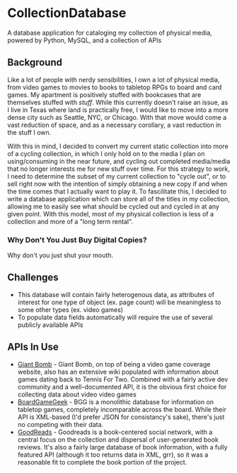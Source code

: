 # CollectionDatabase
A database application for cataloging my collection of physical media, powered by Python, MySQL, and a collection of APIs

## Background
Like a lot of people with nerdy sensibilities, I own a lot of physical media, from video games to movies to books to tabletop RPGs to board and card games. My apartment is positively stuffed with bookcases that are themselves stuffed with _stuff_. While this currently doesn't raise an issue, as I live in Texas where land is practically free, I would like to move into a more dense city such as Seattle, NYC, or Chicago. With that move would come a vast reduction of space, and as a necessary corollary, a vast reduction in the stuff I own.

With this in mind, I decided to convert my current static collection into more of a cycling collection, in which I only hold on to the media I plan on using/consuming in the near future, and cycling out completed media/media that no longer interests me for new stuff over time. For this strategy to work, I need to determine the subset of my current collection to "cycle out", or to sell right now with the intention of simply obtaining a new copy if and when the time comes that I actually want to play it. To fascilitate this, I decided to write a database application which can store all of the titles in my collection, allowing me to easily see what should be cycled out and cycled in at any given point. With this model, most of my physical collection is less of a collection and more of a "long term rental".

### Why Don't You Just Buy Digital Copies?
Why don't you just shut your mouth.

## Challenges
  * This database will contain fairly heterogenous data, as attributes of interest for one type of object (ex. page count) will be meaningless to some other types (ex. video games)
  * To populate data fields automatically will require the use of several publicly available APIs

## APIs In Use
  * [Giant Bomb](https://www.giantbomb.com/api/) - Giant Bomb, on top of being a video game coverage website, also has an extensive wiki populated with information about games dating back to Tennis For Two. Combined with a fairly active dev community and a well-documented API, it is the obvious first choice for collecting data about video video games
  * [BoardGameGeek](https://boardgamegeek.com/wiki/page/BGG_XML_API2) - BGG is a monolithic database for information on tabletop games, completely incomparable across the board. While their API is XML-based (I'd prefer JSON for consistancy's sake), there's just no competing with their data.
  * [GoodReads](https://www.goodreads.com/api) - Goodreads is a book-centered social network, with a central focus on the collection and dispersal of user-generated book reviews. It's also a fairly large database of book information, with a fully featured API (although it too returns data in XML, grr), so it was a reasonable fit to complete the book portion of the project.
